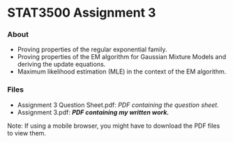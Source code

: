 # STAT3500 Assignment 3


### About
* Proving properties of the regular exponential family.
* Proving properties of the EM algorithm for Gaussian Mixture Models and deriving the update equations.
* Maximum likelihood estimation (MLE) in the context of the EM algorithm.

### Files
* Assignment 3 Question Sheet.pdf: *PDF containing the question sheet.*
* Assignment 3.pdf: ***PDF containing my written work.***


Note: If using a mobile browser, you might have to download the PDF files to view them.


